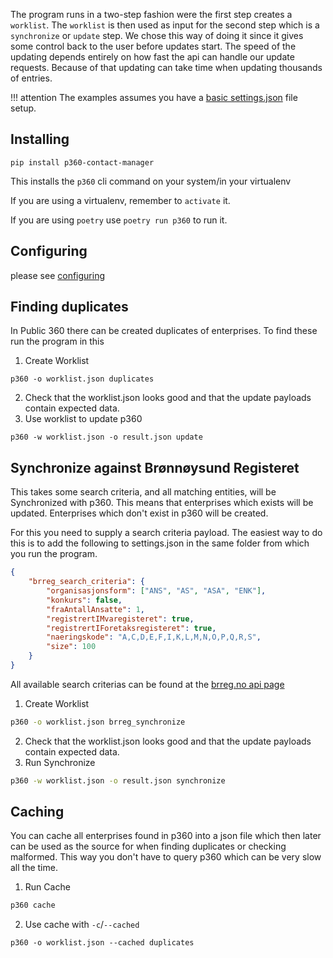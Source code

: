 The program runs in a two-step fashion were the first step creates a `worklist`. The `worklist` is then used as input for the second step which is a `synchronize` or `update` step. We chose this way of doing it since it gives some control back to the user before updates start. The speed of the updating depends entirely on how fast the api can handle our update requests. Because of that updating can take time when updating thousands of entries.

!!! attention
    The examples assumes you have a [basic settings.json](../configuring/#settingsjson-file) file setup.

## Installing
```shell
pip install p360-contact-manager
```

This installs the `p360` cli command on your system/in your virtualenv

If you are using a virtualenv, remember to `activate` it.

If you are using `poetry` use `poetry run p360` to run it.

## Configuring
please see [configuring](../configuring)

## Finding duplicates
In Public 360 there can be created duplicates of enterprises. To find these run the program in this

1. Create Worklist
```shell
p360 -o worklist.json duplicates
```
2. Check that the worklist.json looks good and that the update payloads contain expected data.
3. Use worklist to update p360
```shell
p360 -w worklist.json -o result.json update
```

## Synchronize against Brønnøysund Registeret
This takes some search criteria, and all matching entities, will be Synchronized with p360. This means that enterprises which exists will be updated. Enterprises which don't exist in p360 will be created.

For this you need to supply a search criteria payload. The easiest way to do this is to add the following to settings.json in the same folder from which you run the program.

```json
{
    "brreg_search_criteria": {
        "organisasjonsform": ["ANS", "AS", "ASA", "ENK"],
        "konkurs": false,
        "fraAntallAnsatte": 1,
        "registrertIMvaregisteret": true,
        "registrertIForetaksregisteret": true,
        "naeringskode": "A,C,D,E,F,I,K,L,M,N,O,P,Q,R,S",
        "size": 100
    }
}
```

All available search criterias can be found at the [brreg.no api page](https://data.brreg.no/enhetsregisteret/api/docs/index.html#enheter-sok-detaljer)


1. Create Worklist
```sh
p360 -o worklist.json brreg_synchronize
```
2. Check that the worklist.json looks good and that the update payloads contain expected data.
3. Run Synchronize
```sh
p360 -w worklist.json -o result.json synchronize
```


## Caching
You can cache all enterprises found in p360 into a json file which then later can be used as the source for when finding duplicates or checking malformed. This way you don't have to query p360 which can be very slow all the time.

1. Run Cache
```sh
p360 cache
```
2. Use cache with `-c`/`--cached`
```
p360 -o worklist.json --cached duplicates
```

